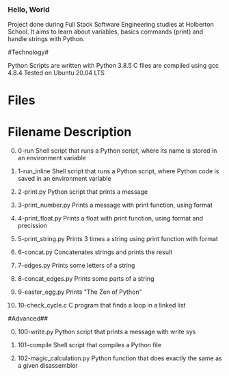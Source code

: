 ### Hello, World ###
Project done during Full Stack Software Engineering studies at Holberton School. It aims to learn about variables, basics commands (print) and handle strings with Python.

#Technology# 

Python Scripts are written with Python 3.8.5
C files are compiled using gcc 4.8.4
Tested on Ubuntu 20.04 LTS

# Files #
# Filename           Description
0. 0-run	     Shell script that runs a Python script, where its name is stored in an environment variable

1. 1-run_inline	     Shell script that runs a Python script, where Python code is saved in an environment variable

2. 2-print.py	     Python script that prints a message

3. 3-print_number.py	Prints a message with print function, using format

4. 4-print_float.py	Prints a float with print function, using format and precission

5. 5-print_string.py	Prints 3 times a string using print function with format

6. 6-concat.py	        Concatenates strings and prints the result

7. 7-edges.py	         Prints some letters of a string

8. 8-concat_edges.py	Prints some parts of a string

9. 9-easter_egg.py	Prints "The Zen of Python"

10. 10-check_cycle.c	C program that finds a loop in a linked list

#Advanced##

0. 100-write.py	Python script that prints a message with write sys

1. 101-compile	Shell script that compiles a Python file

3. 102-magic_calculation.py	Python function that does exactly the same as a given disassembler
